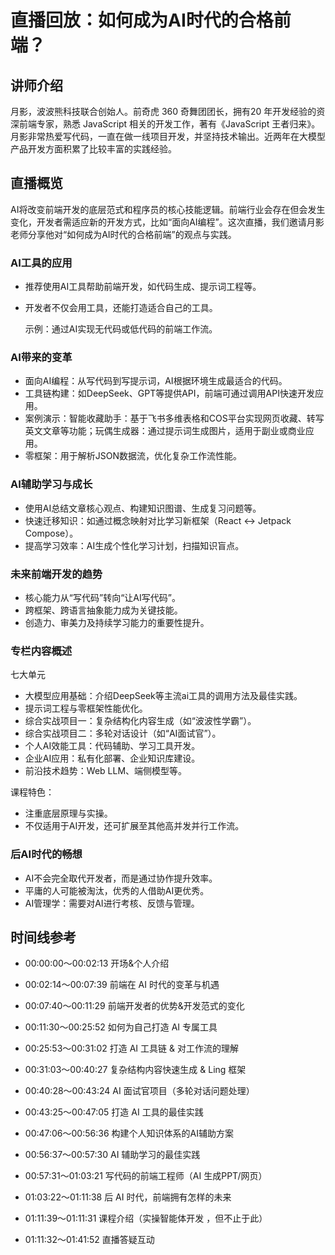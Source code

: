 # 直播回放：如何成为AI时代的合格前端？
## 讲师介绍

月影，波波熊科技联合创始人。前奇虎 360 奇舞团团长，拥有20 年开发经验的资深前端专家，熟悉 JavaScript 相关的开发工作，著有《JavaScript 王者归来》。月影非常热爱写代码，一直在做一线项目开发，并坚持技术输出。近两年在大模型产品开发方面积累了比较丰富的实践经验。

## 直播概览

AI将改变前端开发的底层范式和程序员的核心技能逻辑。前端行业会存在但会发生变化，开发者需适应新的开发方式，比如“面向AI编程”。这次直播，我们邀请月影老师分享他对“如何成为AI时代的合格前端”的观点与实践。

### AI工具的应用

- 推荐使用AI工具帮助前端开发，如代码生成、提示词工程等。
- 开发者不仅会用工具，还能打造适合自己的工具。


  示例：通过AI实现无代码或低代码的前端工作流。

### AI带来的变革

- 面向AI编程：从写代码到写提示词，AI根据环境生成最适合的代码。
- 工具链构建：如DeepSeek、GPT等提供API，前端可通过调用API快速开发应用。
- 案例演示：智能收藏助手：基于飞书多维表格和COS平台实现网页收藏、转写英文文章等功能；玩偶生成器：通过提示词生成图片，适用于副业或商业应用。
- 零框架：用于解析JSON数据流，优化复杂工作流性能。

### AI辅助学习与成长

- 使用AI总结文章核心观点、构建知识图谱、生成复习问题等。
- 快速迁移知识：如通过概念映射对比学习新框架（React ↔ Jetpack Compose）。
- 提高学习效率：AI生成个性化学习计划，扫描知识盲点。

### 未来前端开发的趋势

- 核心能力从“写代码”转向“让AI写代码”。
- 跨框架、跨语言抽象能力成为关键技能。
- 创造力、审美力及持续学习能力的重要性提升。

### 专栏内容概述

七大单元

- 大模型应用基础：介绍DeepSeek等主流ai工具的调用方法及最佳实践。
- 提示词工程与零框架性能优化。
- 综合实战项目一：复杂结构化内容生成（如“波波性学霸”）。
- 综合实战项目二：多轮对话设计（如“AI面试官”）。
- 个人AI效能工具：代码辅助、学习工具开发。
- 企业AI应用：私有化部署、企业知识库建设。
- 前沿技术趋势：Web LLM、端侧模型等。

课程特色：

- 注重底层原理与实操。
- 不仅适用于AI开发，还可扩展至其他高并发并行工作流。

### 后AI时代的畅想

- AI不会完全取代开发者，而是通过协作提升效率。
- 平庸的人可能被淘汰，优秀的人借助AI更优秀。
- AI管理学：需要对AI进行考核、反馈与管理。

## 时间线参考

- 00:00:00～00:02:13 开场&个人介绍

- 00:02:14～00:07:39 前端在 AI 时代的变革与机遇

- 00:07:40～00:11:29 前端开发者的优势&开发范式的变化

- 00:11:30～00:25:52 如何为自己打造 AI 专属工具

- 00:25:53～00:31:02 打造 AI 工具链 & 对工作流的理解

- 00:31:03～00:40:27 复杂结构内容快速生成 & Ling 框架

- 00:40:28～00:43:24 AI 面试官项目（多轮对话问题处理）

- 00:43:25～00:47:05 打造 AI 工具的最佳实践

- 00:47:06～00:56:36 构建个人知识体系的AI辅助方案

- 00:56:37～00:57:30 AI 辅助学习的最佳实践

- 00:57:31～01:03:21 写代码的前端工程师（AI 生成PPT/网页）

- 01:03:22～01:11:38 后 AI 时代，前端拥有怎样的未来

- 01:11:39～01:11:31 课程介绍（实操智能体开发 ，但不止于此）

- 01:11:32～01:41:52 直播答疑互动